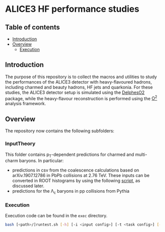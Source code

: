 # ALICE3 HF performance studies

## Table of contents

* [Introduction](#introduction)
* [Overview](#overview)
  * [Execution](#execution)

## Introduction

The purpose of this repository is to collect the macros and utilities to study the performances of the ALICE3 detector with heavy-flavoured hadrons, including charmed and beauty hadrons, HF jets and quarkonia. For these studies, the ALICE3 detector setup is simulated using the [DelphesO2](https://github.com/AliceO2Group/DelphesO2) package, while the heavy-flavour reconstruction is performed using the [O<sup>2</sup>](https://github.com/AliceO2Group/AliceO2) analysis framework.

## Overview

The repository now contains the following subfolders:
### InputTheory
This folder contains p<sub>T</sub>-dependent predictions for charmed and multi-charm baryons. In particular:
  * predictions in csv from the coalescence calculations based on arXiv.1907.12786 in PbPb collisions at 2.76 TeV. These inputs can be converted in ROOT histograms by using the following [script](https://github.com/AliceUpgrades/ALICE3_HFperformance/blob/main/analysis/read_predictions_ptdep_stat_cholee_2_pbpb2p76_absy0p5.py), as discussed later.
  * predictions for the Λ<sub>c</sub> baryons in pp collisions from Pythia

### Execution

Execution code can be found in the `exec` directory.

```bash
bash [<path>/]runtest.sh [-h] [-i <input config>] [-t <task config>] [-d]
```
